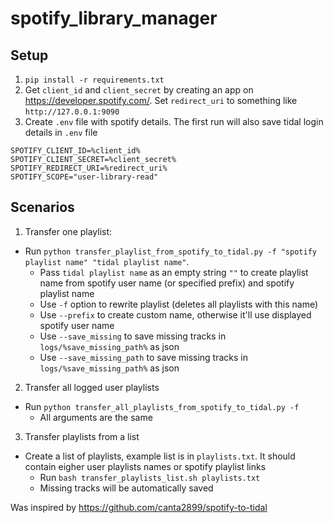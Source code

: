 # spotify_library_manager

## Setup
1. `pip install -r requirements.txt`
2. Get `client_id` and `client_secret` by creating an app on https://developer.spotify.com/. Set `redirect_uri` to something like `http://127.0.0.1:9090`
3. Create `.env` file with spotify details. The first run will also save tidal login details in `.env` file
```
SPOTIFY_CLIENT_ID=%client_id% 
SPOTIFY_CLIENT_SECRET=%client_secret%
SPOTIFY_REDIRECT_URI=%redirect_uri%
SPOTIFY_SCOPE="user-library-read"
```

## Scenarios
1. Transfer one playlist:
  - Run `python transfer_playlist_from_spotify_to_tidal.py -f "spotify playlist name" "tidal playlist name"`.
    - Pass `tidal playlist name` as an empty string `""` to create playlist name from spotify user name (or specified prefix) and spotify playlist name
    - Use `-f` option to rewrite playlist (deletes all playlists with this name)
    - Use `--prefix` to create custom name, otherwise it'll use displayed spotify user name
    - Use `--save_missing` to save missing tracks in `logs/%save_missing_path%` as json
    - Use `--save_missing_path` to save missing tracks in `logs/%save_missing_path%` as json
2. Transfer all logged user playlists
  - Run `python transfer_all_playlists_from_spotify_to_tidal.py -f`
    - All arguments are the same
 3. Transfer playlists from a list
  - Create a list of playlists, example list is in `playlists.txt`. It should contain eigher user playlists names or spotify playlist links
    - Run `bash transfer_playlists_list.sh playlists.txt`
    - Missing tracks will be automatically saved
 
Was inspired by https://github.com/canta2899/spotify-to-tidal 
